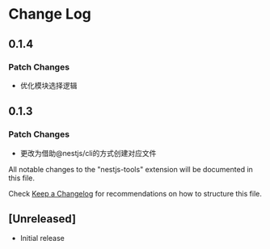 # Change Log

## 0.1.4

### Patch Changes

- 优化模块选择逻辑

## 0.1.3

### Patch Changes

- 更改为借助@nestjs/cli的方式创建对应文件

All notable changes to the "nestjs-tools" extension will be documented in this file.

Check [Keep a Changelog](http://keepachangelog.com/) for recommendations on how to structure this file.

## [Unreleased]

- Initial release
